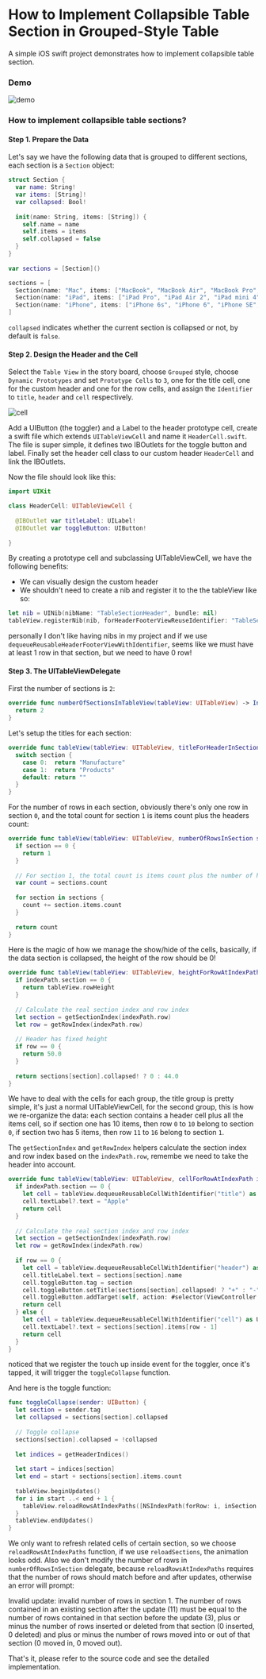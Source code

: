 # How to Implement Collapsible Table Section in Grouped-Style Table
A simple iOS swift project demonstrates how to implement collapsible table section.

### Demo ###
![demo](screenshots/demo.gif)<br />

### How to implement collapsible table sections? ###

#### Step 1. Prepare the Data ####

Let's say we have the following data that is grouped to different sections, each section is a `Section` object:

```swift
struct Section {
  var name: String!
  var items: [String]!
  var collapsed: Bool!
    
  init(name: String, items: [String]) {
    self.name = name
    self.items = items
    self.collapsed = false
  }
}
    
var sections = [Section]()

sections = [
  Section(name: "Mac", items: ["MacBook", "MacBook Air", "MacBook Pro", "iMac", "Mac Pro", "Mac mini", "Accessories", "OS X El Capitan"]),
  Section(name: "iPad", items: ["iPad Pro", "iPad Air 2", "iPad mini 4", "Accessories"]),
  Section(name: "iPhone", items: ["iPhone 6s", "iPhone 6", "iPhone SE", "Accessories"])
]
```
`collapsed` indicates whether the current section is collapsed or not, by default is `false`.

#### Step 2. Design the Header and the Cell ####

Select the `Table View` in the story board, choose `Grouped` style, choose `Dynamic Prototypes` and set `Prototype Cells` to `3`, one for the title cell, one for the custom header and one for the row cells, and assign the `Identifier` to `title`, `header` and `cell` respectively.

![cell](screenshots/cells.png)<br />

Add a UIButton (the toggler) and a Label to the header prototype cell, create a swift file which extends `UITableViewCell` and name it `HeaderCell.swift`. The file is super simple, it defines two IBOutlets for the toggle button and label. Finally set the header cell class to our custom header `HeaderCell` and link the IBOutlets.

Now the file should look like this:

```swift
import UIKit

class HeaderCell: UITableViewCell {
    
  @IBOutlet var titleLabel: UILabel!
  @IBOutlet var toggleButton: UIButton!
    
}
```

By creating a prototype cell and subclassing UITableViewCell, we have the following benefits:
* We can visually design the custom header
* We shouldn't need to create a nib and register it to the the tableView like so:

```swift
let nib = UINib(nibName: "TableSectionHeader", bundle: nil)
tableView.registerNib(nib, forHeaderFooterViewReuseIdentifier: "TableSectionHeader")
```

personally I don't like having nibs in my project and if we use `dequeueReusableHeaderFooterViewWithIdentifier`, seems like we must have at least 1 row in that section, but we need to have 0 row!

#### Step 3. The UITableViewDelegate  ####

First the number of sections is `2`:

```swift
override func numberOfSectionsInTableView(tableView: UITableView) -> Int {
  return 2
}
```

Let's setup the titles for each section:

```swift
override func tableView(tableView: UITableView, titleForHeaderInSection section: Int) -> String? {
  switch section {
    case 0:  return "Manufacture"
    case 1:  return "Products"
    default: return ""
  }
}
```

For the number of rows in each section, obviously there's only one row in section `0`, and the total count for section `1` is items count plus the headers count:

```swift
override func tableView(tableView: UITableView, numberOfRowsInSection section: Int) -> Int {
  if section == 0 {
    return 1
  }
  
  // For section 1, the total count is items count plus the number of headers
  var count = sections.count
  
  for section in sections {
    count += section.items.count
  }
  
  return count
}
```

Here is the magic of how we manage the show/hide of the cells, basically, if the data section is collapsed, the height of the row should be 0!

```swift
override func tableView(tableView: UITableView, heightForRowAtIndexPath indexPath: NSIndexPath) -> CGFloat {
  if indexPath.section == 0 {
    return tableView.rowHeight
  }
  
  // Calculate the real section index and row index
  let section = getSectionIndex(indexPath.row)
  let row = getRowIndex(indexPath.row)
  
  // Header has fixed height
  if row == 0 {
    return 50.0
  }
  
  return sections[section].collapsed! ? 0 : 44.0
}
```

We have to deal with the cells for each group, the title group is pretty simple, it's just a normal UITableViewCell, for the second group, this is how we re-organize the data: each section contains a header cell plus all the items cell, so if section one has 10 items, then row `0` to `10` belong to section `0`, if section two has 5 items, then row `11` to `16` belong to section `1`.

The `getSectionIndex` and `getRowIndex` helpers calculate the section index and row index based on the `indexPath.row`, remembe we need to take the header into account.

```swift
override func tableView(tableView: UITableView, cellForRowAtIndexPath indexPath: NSIndexPath) -> UITableViewCell {
  if indexPath.section == 0 {
    let cell = tableView.dequeueReusableCellWithIdentifier("title") as UITableViewCell!
    cell.textLabel?.text = "Apple"
    return cell
  }
  
  // Calculate the real section index and row index
  let section = getSectionIndex(indexPath.row)
  let row = getRowIndex(indexPath.row)
  
  if row == 0 {
    let cell = tableView.dequeueReusableCellWithIdentifier("header") as! HeaderCell
    cell.titleLabel.text = sections[section].name
    cell.toggleButton.tag = section
    cell.toggleButton.setTitle(sections[section].collapsed! ? "+" : "-", forState: .Normal)
    cell.toggleButton.addTarget(self, action: #selector(ViewController.toggleCollapse), forControlEvents: .TouchUpInside)
    return cell
  } else {
    let cell = tableView.dequeueReusableCellWithIdentifier("cell") as UITableViewCell!
    cell.textLabel?.text = sections[section].items[row - 1]
    return cell
  }
}
```

noticed that we register the touch up inside event for the toggler, once it's tapped, it will trigger the `toggleCollapse` function.

And here is the toggle function:

```swift
func toggleCollapse(sender: UIButton) {
  let section = sender.tag
  let collapsed = sections[section].collapsed
  
  // Toggle collapse
  sections[section].collapsed = !collapsed
  
  let indices = getHeaderIndices()
  
  let start = indices[section]
  let end = start + sections[section].items.count
  
  tableView.beginUpdates()
  for i in start ..< end + 1 {
    tableView.reloadRowsAtIndexPaths([NSIndexPath(forRow: i, inSection: 1)], withRowAnimation: .Automatic)
  }
  tableView.endUpdates()
}
```

We only want to refresh related cells of certain section, so we choose `reloadRowsAtIndexPaths` function, if we use `reloadSections`, the animation looks odd. Also we don't modify the number of rows in `numberOfRowsInSection` delegate, because `reloadRowsAtIndexPaths` requires that the number of rows should match before and after updates, otherwise an error will prompt:

Invalid update: invalid number of rows in section 1.  The number of rows contained in an existing section after the update (11) must be equal to the number of rows contained in that section before the update (3), plus or minus the number of rows inserted or deleted from that section (0 inserted, 0 deleted) and plus or minus the number of rows moved into or out of that section (0 moved in, 0 moved out).

That's it, please refer to the source code and see the detailed implementation.
